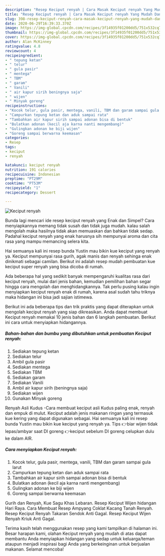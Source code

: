 ```yaml
---
description: "Resep Keciput renyah | Cara Masak Keciput renyah Yang Mudah Dan Praktis"
title: "Resep Keciput renyah | Cara Masak Keciput renyah Yang Mudah Dan Praktis"
slug: 398-resep-keciput-renyah-cara-masak-keciput-renyah-yang-mudah-dan-praktis
date: 2020-06-29T16:39:33.370Z
image: https://img-global.cpcdn.com/recipes/3f14935f01200dd5/751x532cq70/keciput-renyah-foto-resep-utama.jpg
thumbnail: https://img-global.cpcdn.com/recipes/3f14935f01200dd5/751x532cq70/keciput-renyah-foto-resep-utama.jpg
cover: https://img-global.cpcdn.com/recipes/3f14935f01200dd5/751x532cq70/keciput-renyah-foto-resep-utama.jpg
author: Alan McKinney
ratingvalue: 4.8
reviewcount: 4
recipeingredient:
- " tepung ketan"
- " telur"
- " gula pasir"
- " mentega"
- " TBM"
- " garam"
- " Vanili"
- " air kapur sirih beningnya saja"
- " wijen"
- " Minyak goreng"
recipeinstructions:
- "Kocok telur, gula pasir, mentega, vanili, TBM dan garam sampai gula larut"
- "Campurkan tepung ketan dan aduk sampai rata"
- "Tambahkan air kapur sirih sampai adonan bisa di bentuk"
- "Bulatkan adonan (kecil aja karna nanti mengembang)"
- "Gulingkan adonan ke biji wijen"
- "Goreng sampai berwarna keemasan"
categories:
- Resep
tags:
- keciput
- renyah

katakunci: keciput renyah 
nutrition: 191 calories
recipecuisine: Indonesian
preptime: "PT29M"
cooktime: "PT53M"
recipeyield: "1"
recipecategory: Dessert

---
```



![Keciput renyah](https://img-global.cpcdn.com/recipes/3f14935f01200dd5/751x532cq70/keciput-renyah-foto-resep-utama.jpg)

Bunda lagi mencari ide resep keciput renyah yang Enak dan Simpel? Cara menyiapkannya memang tidak susah dan tidak juga mudah. kalau salah mengolah maka hasilnya tidak akan memuaskan dan bahkan tidak sedap. Padahal keciput renyah yang enak harusnya sih mempunyai aroma dan cita rasa yang mampu memancing selera kita.

Hai semuanya kali ini resep bunda Yustin mau bikin kue keciput yang renyah ya. Keciput mempunyai rasa gurih, agak manis dan renyah sehinga enak dinikmati sebagai camilan. Berikut ini adalah resep mudah pembuatan kue keciput super renyah yang bisa dicoba di rumah.

Ada beberapa hal yang sedikit banyak mempengaruhi kualitas rasa dari keciput renyah, mulai dari jenis bahan, kemudian pemilihan bahan segar hingga cara mengolah dan menghidangkannya. Tak perlu pusing kalau ingin menyiapkan keciput renyah enak di rumah, karena asal sudah tahu triknya maka hidangan ini bisa jadi sajian istimewa.


Berikut ini ada beberapa tips dan trik praktis yang dapat diterapkan untuk mengolah keciput renyah yang siap dikreasikan. Anda dapat membuat Keciput renyah memakai 10 jenis bahan dan 6 langkah pembuatan. Berikut ini cara untuk menyiapkan hidangannya.

<!--inarticleads1-->

##### Bahan-bahan dan bumbu yang dibutuhkan untuk pembuatan Keciput renyah:

1. Sediakan  tepung ketan
1. Sediakan  telur
1. Ambil  gula pasir
1. Sediakan  mentega
1. Sediakan  TBM
1. Sediakan  garam
1. Sediakan  Vanili
1. Ambil  air kapur sirih (beningnya saja)
1. Sediakan  wijen
1. Gunakan  Minyak goreng


Renyah Asli Kudus -Cara membuat keciput asli Kudus paling enak, renyah dan empuk di mulut. Keciput adalah jenis makanan ringan yang termasuk kue kering yang dapat digunakan sebagai. Hai semuanya kali ini resep bunda Yustin mau bikin kue keciput yang renyah ya. Tips 👉biar wijen tidak lepas/ambyar saat DI goreng 👉keciput sebelum DI goreng celupkan dulu ke dalam AIR. 

<!--inarticleads2-->

##### Cara menyiapkan Keciput renyah:

1. Kocok telur, gula pasir, mentega, vanili, TBM dan garam sampai gula larut
1. Campurkan tepung ketan dan aduk sampai rata
1. Tambahkan air kapur sirih sampai adonan bisa di bentuk
1. Bulatkan adonan (kecil aja karna nanti mengembang)
1. Gulingkan adonan ke biji wijen
1. Goreng sampai berwarna keemasan


Gurih dan Renyah, Kue Sagu Khas Lebaran. Resep Keciput Wijen hidangan Hari Raya. Cara Membuat Resep Ampyang Coklat Kacang Tanah Renyah. Resep Keciput Renyah Takaran Sendok Anti Gagal. Resep Keciput Wijen Renyah Kriuk Anti Gagal. 

Terima kasih telah menggunakan resep yang kami tampilkan di halaman ini. Besar harapan kami, olahan Keciput renyah yang mudah di atas dapat membantu Anda menyiapkan hidangan yang sedap untuk keluarga/teman ataupun menjadi inspirasi bagi Anda yang berkeinginan untuk berjualan makanan. Selamat mencoba!
